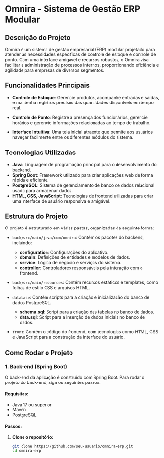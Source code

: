 # Omnira - Sistema de Gestão ERP Modular

## Descrição do Projeto

Omnira é um sistema de gestão empresarial (ERP) modular projetado para atender às necessidades específicas de controle de estoque e controle de ponto. Com uma interface amigável e recursos robustos, o Omnira visa facilitar a administração de processos internos, proporcionando eficiência e agilidade para empresas de diversos segmentos.

## Funcionalidades Principais

- **Controle de Estoque**: Gerencie produtos, acompanhe entradas e saídas, e mantenha registros precisos das quantidades disponíveis em tempo real.
  
- **Controle de Ponto**: Registre a presença dos funcionários, gerencie horários e gerencie informações relacionadas ao tempo de trabalho.

- **Interface Intuitiva**: Uma tela inicial atraente que permite aos usuários navegar facilmente entre os diferentes módulos do sistema.

## Tecnologias Utilizadas

- **Java**: Linguagem de programação principal para o desenvolvimento do backend.
- **Spring Boot**: Framework utilizado para criar aplicações web de forma rápida e eficiente.
- **PostgreSQL**: Sistema de gerenciamento de banco de dados relacional usado para armazenar dados.
- **HTML, CSS, JavaScript**: Tecnologias de frontend utilizadas para criar uma interface de usuário responsiva e amigável.

## Estrutura do Projeto

O projeto é estruturado em várias pastas, organizadas da seguinte forma:

- `back/src/main/java/com/omnira`: Contém os pacotes do backend, incluindo:
  - **configuration**: Configurações do aplicativo.
  - **domain**: Definições de entidades e modelos de dados.
  - **service**: Lógica de negócio e serviços do sistema.
  - **controller**: Controladores responsáveis pela interação com o frontend.

- `back/src/main/resources`: Contém recursos estáticos e templates, como folhas de estilo CSS e arquivos HTML.

- `database`: Contém scripts para a criação e inicialização do banco de dados PostgreSQL.
  - **schema.sql**: Script para a criação das tabelas no banco de dados.
  - **data.sql**: Script para a inserção de dados iniciais no banco de dados.

- `front`: Contém o código do frontend, com tecnologias como HTML, CSS e JavaScript para a construção da interface do usuário.

## Como Rodar o Projeto

### 1. Back-end (Spring Boot)

O back-end da aplicação é construído com Spring Boot. Para rodar o projeto do back-end, siga os seguintes passos:

#### Requisitos:
- Java 17 ou superior
- Maven
- PostgreSQL

#### Passos:

1. **Clone o repositório:**

   ```bash
   git clone https://github.com/seu-usuario/omnira-erp.git
   cd omnira-erp

